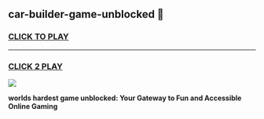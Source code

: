 
## car-builder-game-unblocked 👋
<h3>
<a href="https://premium.freeplayer.one?title=car-builder-game-unblocked&ref=14F">CLICK TO PLAY</a></h3>
<hr>

<h3>
<a href="https://premium.freeplayer.one?title=car-builder-game-unblocked&ref=14F">CLICK 2 PLAY</a>
  
</h3>

<a href="https://premium.freeplayer.one?title=car-builder-game-unblocked&ref=12F/"><img src="https://clearcache.store/games.png"></a>


**worlds hardest game unblocked: Your Gateway to Fun and Accessible Online Gaming**
